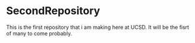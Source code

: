 # SecondRepository
This is the first repository that i am making here at UCSD.
It will be the fisrt of many to come probably.
